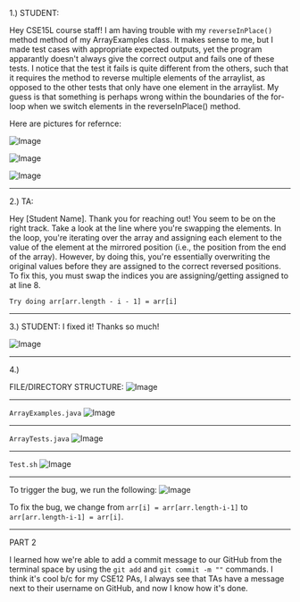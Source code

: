 1.) STUDENT:

Hey CSE15L course staff!
  I am having trouble with my `reverseInPlace()` method method of my ArrayExamples class. It makes sense to me, but I made test cases with appropriate expected outputs, yet the program apparantly doesn't always give the correct output and fails one of these tests. I notice that the test it fails is quite different from the others, such that it requires the method to reverse multiple elements of the arraylist, as opposed to the other tests that only have one element in the arraylist. My guess is that something is perhaps wrong within the boundaries of the for-loop when we switch elements in the reverseInPlace() method.

  Here are pictures for refernce:

  ![Image](ArrayExamples)  

  ![Image](ArrayTests)

  ![Image](L)


------------------------------------------------------------------------------------------------------------------------------------------------------------------------

2.) TA:

  Hey [Student Name].
    Thank you for reaching out! You seem to be on the right track. Take a look at the line where you're swapping the elements. In the loop, you're iterating over the array and assigning each element to the value of the element at the mirrored position (i.e., the position from the end of the array). However, by doing this, you're essentially overwriting the original values before they are assigned to the correct reversed positions. To fix this, you must swap the indices you are assigning/getting assigned to at line 8.
    
    Try doing arr[arr.length - i - 1] = arr[i]

    
------------------------------------------------------------------------------------------------------------------------------------------------------------------------

3.) STUDENT:
    I fixed it! Thanks so much!

   ![Image](BashSuccess)



------------------------------------------------------------------------------------------------------------------------------------------------------------------------

4.)

FILE/DIRECTORY STRUCTURE:
![Image](d2)

----------------------------------------------------------------------------------------------------------------------------------------------------------------

`ArrayExamples.java`
  ![Image](ArrayExamples)

----------------------------------------------------------------------------------------------------------------------------------------------------------------
`ArrayTests.java`
  ![Image](ArrayTests)
  
----------------------------------------------------------------------------------------------------------------------------------------------------------------
`Test.sh`
![Image](RealBAsh)

----------------------------------------------------------------------------------------------------------------------------------------------------------------

To trigger the bug, we run the following:
![Image](L)


To fix the bug, we change from `arr[i] = arr[arr.length-i-1]` to `arr[arr.length-i-1] = arr[i]`.

----------------------------------------------------------------------------------------------------------------------------------------------------------------
PART 2

I learned how we're able to add a commit message to our GitHub from the terminal space by using the `git add` and  `git commit -m ""`  commands. I think it's cool b/c for my CSE12 PAs, I always see that TAs have a message next to their username on GitHub, and now I know how it's done.


